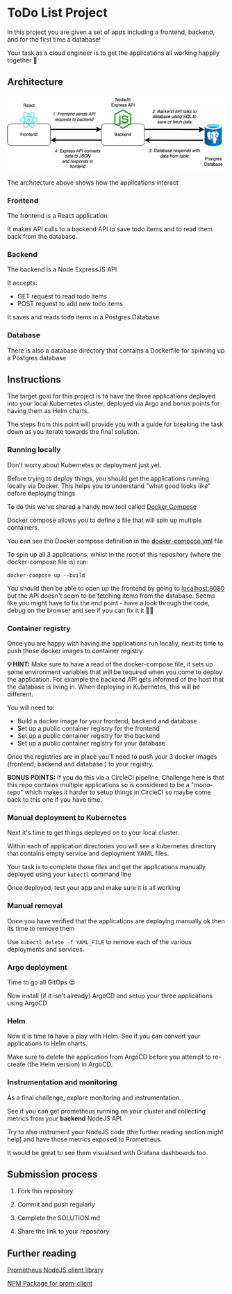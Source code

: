 # ToDo List Project

In this project you are given a set of apps including a frontend, backend, and for the first time a database!

Your task as a cloud engineer is to get the applications all working happily together 🎉

## Architecture

![todo app showing frontend connecting to backend and on to database](./media/images/todo-architecture.png "todo app showing frontend connecting to backend and on to database")

The architecture above shows how the applications interact

### Frontend

The frontend is a React application.

It makes API calls to a backend API to save todo items and to read them back from the database.

### Backend

The backend is a Node ExpressJS API

It accepts:

- GET request to read todo items
- POST request to add new todo items

It saves and reads todo items in a Postgres Database

### Database

There is also a database directory that contains a Dockerfile for spinning up a Postgres database

## Instructions

The target goal for this project is to have the three applications deployed into your local Kubernetes cluster, deployed via Argo and bonus points for having them as Helm charts.

The steps from this point will provide you with a guide for breaking the task down as you iterate towards the final solution.

### Running locally

Don't worry about Kubernetes or deployment just yet.

Before trying to deploy things, you should get the applications running locally via Docker. This helps you to understand "what good looks like" before deploying things

To do this we've shared a handy new tool called [Docker Compose](https://docs.docker.com/compose/)

Docker compose allows you to define a file that will spin up multiple containers.

You can see the Docker compose definition in the [docker-compose.yml](./docker-compose.yml) file

To spin up all 3 applications, whilst in the root of this repository (where the docker-compose file is) run:

```
docker-compose up --build
```

You should then be able to open up the frontend by going to [localhost:8080](http://localhost:8080) but the API doesn't seem to be fetching items from the database. Seems like you might have to fix the end point - have a look through the code, debug on the browser and see if you can fix it it 💪🏽

### Container registry

Once you are happy with having the applications run locally, next its time to push those docker images to container registry.

**💡 HINT:** Make sure to have a read of the docker-compose file, it sets up some environment variables that will be required when you come to deploy the application. For example the backend API gets informed of the host that the database is living in. When deploying in Kubernetes, this will be different.

You will need to:

- Build a docker image for your frontend, backend and database
- Set up a public container registry for the frontend
- Set up a public container registry for the backend
- Set up a public container registry for your database

Once the registries are in place you'll need to push your 3 docker images (frontend, backend and database ) to your registry.

**BONUS POINTS:** If you do this via a CircleCI pipeline. Challenge here is that this repo contains multiple applications so is considered to be a "mono-repo" which makes it harder to setup things in CircleCI so maybe come back to this one if you have time.

### Manual deployment to Kubernetes

Next it's time to get things deployed on to your local cluster.

Within each of application directories you will see a kubernetes directory that contains empty service and deployment YAML files.

Your task is to complete those files and get the applications manually deployed using your `kubectl` command line

Once deployed, test your app and make sure it is all working

### Manual removal

Once you have verified that the applications are deploying manually ok then its time to remove them

Use `kubectl delete -f YAML_FILE` to remove each of the various deployments and services.

### Argo deployment

Time to go all GitOps 😍

Now install (if it isn't already) ArgoCD and setup your three applications using ArgoCD

### Helm

Now it is time to have a play with Helm. See if you can convert your applications to Helm charts.

Make sure to delete the application from ArgoCD before you attempt to re-create (the Helm version) in ArgoCD.

### Instrumentation and monitoring

As a final challenge, explore monitoring and instrumentation.

See if you can get prometheus running on your cluster and collecting metrics from your **backend** NodeJS API.

Try to also instrument your NodeJS code (the further reading section might help) and have those metrics exposed to Prometheus.

It would be great to see them visualised with Grafana dashboards too.

## Submission process

1. Fork this repository

2. Commit and push regularly

3. Complete the SOLUTION.md

4. Share the link to your repository

## Further reading

[Prometheus NodeJS client library](https://github.com/siimon/prom-client)

[NPM Package for prom-client](https://www.npmjs.com/package/prom-client)
